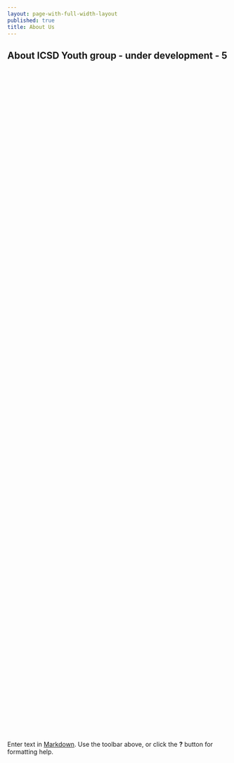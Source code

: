 ```yaml
---
layout: page-with-full-width-layout
published: true
title: About Us
---
```


## About ICSD Youth group - under development - 5

<style>
  .gallery-image {
  	width: 100%;
    padding-top: 75%;
    background-position: 50% 50%;
    background-repeat: no-repeat;
    background-size: cover;
  }
</style>

<div class="row">
  <div class="col-3 gallery-image" style="background-img:url('/media/nextgen-img-1.jpg')">
  </div>
  <div class="col-3 gallery-image" style="background-img:url('/media/nextgen-img-2.jpg')">
  </div>
  <div class="col-3 gallery-image" style="background-img:url('/media/nextgen-img-2.jpg')">
  </div>
  <div class="col-3 gallery-image" style="background-img:url('/media/nextgen-img-2.jpg')">
  </div>
</div>


Enter text in [Markdown](http://daringfireball.net/projects/markdown/). Use the toolbar above, or click the **?** button for formatting help.
